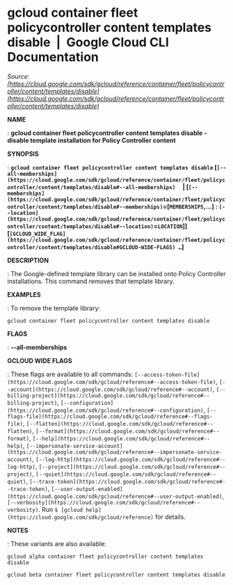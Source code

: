 # gcloud container fleet policycontroller content templates disable  |  Google Cloud CLI Documentation

*Source: [https://cloud.google.com/sdk/gcloud/reference/container/fleet/policycontroller/content/templates/disable](https://cloud.google.com/sdk/gcloud/reference/container/fleet/policycontroller/content/templates/disable)*

**NAME**

: **gcloud container fleet policycontroller content templates disable - disable template installation for Policy Controller content**

**SYNOPSIS**

: **`gcloud container fleet policycontroller content templates disable` [`[--all-memberships](https://cloud.google.com/sdk/gcloud/reference/container/fleet/policycontroller/content/templates/disable#--all-memberships)`     | [`[--memberships](https://cloud.google.com/sdk/gcloud/reference/container/fleet/policycontroller/content/templates/disable#--memberships)`=[`MEMBERSHIPS`,…] : `[--location](https://cloud.google.com/sdk/gcloud/reference/container/fleet/policycontroller/content/templates/disable#--location)`=`LOCATION`]] [`[GCLOUD_WIDE_FLAG](https://cloud.google.com/sdk/gcloud/reference/container/fleet/policycontroller/content/templates/disable#GCLOUD-WIDE-FLAGS) …`]**

**DESCRIPTION**

: The Google-defined template library can be installed onto Policy Controller
installations. This command removes that template library.

**EXAMPLES**

: To remove the template library:

```
gcloud container fleet policycontroller content templates disable
```

**FLAGS**

: **--all-memberships**

**GCLOUD WIDE FLAGS**

: These flags are available to all commands: `[--access-token-file](https://cloud.google.com/sdk/gcloud/reference#--access-token-file)`,
`[--account](https://cloud.google.com/sdk/gcloud/reference#--account)`, `[--billing-project](https://cloud.google.com/sdk/gcloud/reference#--billing-project)`,
`[--configuration](https://cloud.google.com/sdk/gcloud/reference#--configuration)`,
`[--flags-file](https://cloud.google.com/sdk/gcloud/reference#--flags-file)`,
`[--flatten](https://cloud.google.com/sdk/gcloud/reference#--flatten)`, `[--format](https://cloud.google.com/sdk/gcloud/reference#--format)`, `[--help](https://cloud.google.com/sdk/gcloud/reference#--help)`, `[--impersonate-service-account](https://cloud.google.com/sdk/gcloud/reference#--impersonate-service-account)`,
`[--log-http](https://cloud.google.com/sdk/gcloud/reference#--log-http)`,
`[--project](https://cloud.google.com/sdk/gcloud/reference#--project)`, `[--quiet](https://cloud.google.com/sdk/gcloud/reference#--quiet)`, `[--trace-token](https://cloud.google.com/sdk/gcloud/reference#--trace-token)`, `[--user-output-enabled](https://cloud.google.com/sdk/gcloud/reference#--user-output-enabled)`,
`[--verbosity](https://cloud.google.com/sdk/gcloud/reference#--verbosity)`.
Run `$ [gcloud help](https://cloud.google.com/sdk/gcloud/reference)` for details.

**NOTES**

: These variants are also available:

```
gcloud alpha container fleet policycontroller content templates disable
```

```
gcloud beta container fleet policycontroller content templates disable
```